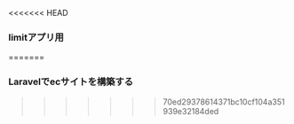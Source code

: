<<<<<<< HEAD
### limitアプリ用
=======
### Laravelでecサイトを構築する
>>>>>>> 70ed29378614371bc10cf104a351939e32184ded
